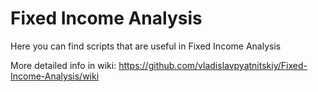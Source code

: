 # Fixed Income Analysis
Here you can find scripts that are useful in Fixed Income Analysis

More detailed info in wiki: https://github.com/vladislavpyatnitskiy/Fixed-Income-Analysis/wiki
